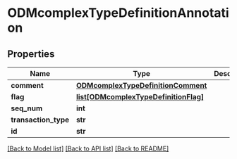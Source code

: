# ODMcomplexTypeDefinitionAnnotation

## Properties
Name | Type | Description | Notes
------------ | ------------- | ------------- | -------------
**comment** | [**ODMcomplexTypeDefinitionComment**](ODMcomplexTypeDefinitionComment.md) |  | [optional] 
**flag** | [**list[ODMcomplexTypeDefinitionFlag]**](ODMcomplexTypeDefinitionFlag.md) |  | [optional] 
**seq_num** | **int** |  | [optional] 
**transaction_type** | **str** |  | [optional] 
**id** | **str** |  | [optional] 

[[Back to Model list]](../README.md#documentation-for-models) [[Back to API list]](../README.md#documentation-for-api-endpoints) [[Back to README]](../README.md)


